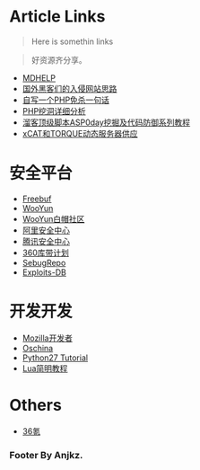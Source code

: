 # Article Links

> Here is somethin links

> 好资源齐分享。

* [MDHELP](http://markable.in/file/aa191728-9dc7-11e1-91c7-984be164924a/)
* [国外黑客们的入侵网站思路](http://www.91ri.org/3117.html)
* [自写一个PHP免杀一句话](http://www.cnseay.com/2161/)
* [PHP挖洞详细分析](http://www.cnseay.com/384/)
* [溜客顶级脚本ASP0day挖掘及代码防御系列教程](http://hi.baidu.com/sy64_bing/item/7ba44f8656cfda51850fab2e)
* [xCAT和TORQUE动态服务器供应](http://www.ibm.com/developerworks/cn/opensource/os-xcat-torque/)

# 安全平台

* [Freebuf](http://www.freebuf.com/)
* [WooYun](http://wooyun.org/)
* [WooYun白帽社区](http://zone.wooyun.org/)
* [阿里安全中心](http://security.alibaba.com/)
* [腾讯安全中心](http://security.tencent.com/)
* [360库带计划](http://loudong.360.cn/)
* [SebugRepo](http://sebug.net/paper/)
* [Exploits-DB](http://www.exploit-db.com/)

# 开发开发

* [Mozilla开发者](https://developer.mozilla.org/zh-CN/)
* [Oschina](http://www.oschina.net/)
* [Python27 Tutorial](https://docs.python.org/2.7/tutorial/)
* [Lua简明教程](http://coolshell.cn/articles/10739.html)

# Others

* [36氪](http://www.36kr.com/)

### Footer By Anjkz.
